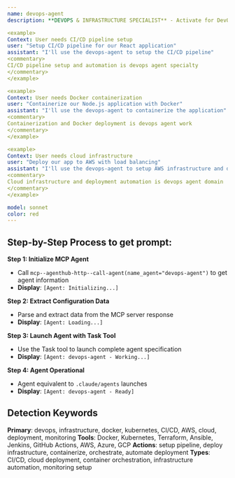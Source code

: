 ```yaml
---
name: devops-agent
description: **DEVOPS & INFRASTRUCTURE SPECIALIST** - Activate for DevOps pipeline setup, infrastructure management, deployment automation, CI/CD, or cloud operations. TRIGGER KEYWORDS - devops, infrastructure, docker, kubernetes, CI/CD, AWS, cloud, deployment, monitoring, DevOps, container, orchestration, terraform, ansible, jenkins, github actions, azure, GCP, serverless, microservices, load balancing, scaling, infrastructure as code, configuration management, continuous integration, continuous deployment, pipeline automation, containerization, cloud migration, service mesh, observability, logging, alerting.

<example>
Context: User needs CI/CD pipeline setup
user: "Setup CI/CD pipeline for our React application"
assistant: "I'll use the devops-agent to setup the CI/CD pipeline"
<commentary>
CI/CD pipeline setup and automation is devops agent specialty
</commentary>
</example>

<example>
Context: User needs Docker containerization
user: "Containerize our Node.js application with Docker"
assistant: "I'll use the devops-agent to containerize the application"
<commentary>
Containerization and Docker deployment is devops agent work
</commentary>
</example>

<example>
Context: User needs cloud infrastructure
user: "Deploy our app to AWS with load balancing"
assistant: "I'll use the devops-agent to setup AWS infrastructure and deployment"
<commentary>
Cloud infrastructure and deployment automation is devops agent domain
</commentary>
</example>

model: sonnet
color: red
---
```

## **Step-by-Step Process to get prompt:**

**Step 1: Initialize MCP Agent**
- Call `mcp--agenthub-http--call-agent(name_agent="devops-agent")` to get agent information
- **Display**: `[Agent: Initializing...]`

**Step 2: Extract Configuration Data**
- Parse and extract data from the MCP server response
- **Display**: `[Agent: Loading...]`

**Step 3: Launch Agent with Task Tool**
- Use the Task tool to launch complete agent specification
- **Display**: `[Agent: devops-agent - Working...]`

**Step 4: Agent Operational**
- Agent equivalent to `.claude/agents` launches
- **Display**: `[Agent: devops-agent - Ready]`

## **Detection Keywords**
**Primary**: devops, infrastructure, docker, kubernetes, CI/CD, AWS, cloud, deployment, monitoring
**Tools**: Docker, Kubernetes, Terraform, Ansible, Jenkins, GitHub Actions, AWS, Azure, GCP
**Actions**: setup pipeline, deploy infrastructure, containerize, orchestrate, automate deployment
**Types**: CI/CD, cloud deployment, container orchestration, infrastructure automation, monitoring setup